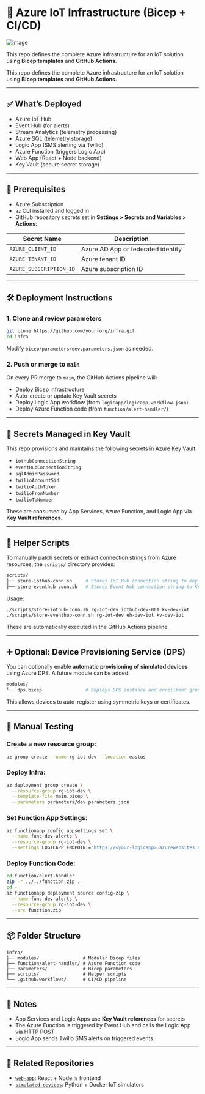 # 🚀 Azure IoT Infrastructure (Bicep + CI/CD)

![image](https://github.com/user-attachments/assets/0b6322e3-a819-4405-9f1c-bb04828cf5e6)



This repo defines the complete Azure infrastructure for an IoT solution using **Bicep templates** and **GitHub Actions**.

This repo defines the complete Azure infrastructure for an IoT solution using **Bicep templates** and **GitHub Actions**.

---

## ✅ What’s Deployed

- Azure IoT Hub
- Event Hub (for alerts)
- Stream Analytics (telemetry processing)
- Azure SQL (telemetry storage)
- Logic App (SMS alerting via Twilio)
- Azure Function (triggers Logic App)
- Web App (React + Node backend)
- Key Vault (secure secret storage)

---

## 🧰 Prerequisites

- Azure Subscription
- `az` CLI installed and logged in
- GitHub repository secrets set in **Settings > Secrets and Variables > Actions**:

| Secret Name             | Description                      |
|-------------------------|----------------------------------|
| `AZURE_CLIENT_ID`       | Azure AD App or federated identity |
| `AZURE_TENANT_ID`       | Azure tenant ID                  |
| `AZURE_SUBSCRIPTION_ID` | Azure subscription ID            |

---

## 🛠️ Deployment Instructions

### 1. Clone and review parameters

```bash
git clone https://github.com/your-org/infra.git
cd infra
```

Modify `bicep/parameters/dev.parameters.json` as needed.

### 2. Push or merge to `main`

On every PR merge to `main`, the GitHub Actions pipeline will:

- Deploy Bicep infrastructure
- Auto-create or update Key Vault secrets
- Deploy Logic App workflow (from `logicapp/logicapp-workflow.json`)
- Deploy Azure Function code (from `function/alert-handler/`)

---

## 🔐 Secrets Managed in Key Vault

This repo provisions and maintains the following secrets in Azure Key Vault:

- `iotHubConnectionString`
- `eventHubConnectionString`
- `sqlAdminPassword`
- `twilioAccountSid`
- `twilioAuthToken`
- `twilioFromNumber`
- `twilioToNumber`

These are consumed by App Services, Azure Function, and Logic App via **Key Vault references**.

---

## 🧰 Helper Scripts

To manually patch secrets or extract connection strings from Azure resources, the `scripts/` directory provides:

```bash
scripts/
├── store-iothub-conn.sh     # Stores IoT Hub connection string to Key Vault
├── store-eventhub-conn.sh   # Stores Event Hub connection string to Key Vault
```

Usage:
```bash
./scripts/store-iothub-conn.sh rg-iot-dev iothub-dev-001 kv-dev-iot
./scripts/store-eventhub-conn.sh rg-iot-dev eh-dev-iot kv-dev-iot
```

These are automatically executed in the GitHub Actions pipeline.

---

## ➕ Optional: Device Provisioning Service (DPS)

You can optionally enable **automatic provisioning of simulated devices** using Azure DPS. A future module can be added:

```bash
modules/
└── dps.bicep                # Deploys DPS instance and enrollment group
```

This allows devices to auto-register using symmetric keys or certificates.

---

## 🧪 Manual Testing

### Create a new resource group:
```bash
az group create --name rg-iot-dev --location eastus
```

### Deploy Infra:
```bash
az deployment group create \
  --resource-group rg-iot-dev \
  --template-file main.bicep \
  --parameters parameters/dev.parameters.json
```

### Set Function App Settings:
```bash
az functionapp config appsettings set \
  --name func-dev-alerts \
  --resource-group rg-iot-dev \
  --settings LOGICAPP_ENDPOINT="https://<your-logicapp>.azurewebsites.net/api/..."
```

### Deploy Function Code:
```bash
cd function/alert-handler
zip -r ../../function.zip .
cd -
az functionapp deployment source config-zip \
  --name func-dev-alerts \
  --resource-group rg-iot-dev \
  --src function.zip
```

---

## 📦 Folder Structure

```
infra/
├── modules/                # Modular Bicep files
├── function/alert-handler/ # Azure Function code
├── parameters/             # Bicep parameters
├── scripts/                # Helper scripts
└── .github/workflows/      # CI/CD pipeline

```

---

## 📌 Notes

- App Services and Logic Apps use **Key Vault references** for secrets
- The Azure Function is triggered by Event Hub and calls the Logic App via HTTP POST
- Logic App sends Twilio SMS alerts on triggered events
---

## 🔗 Related Repositories

- [`web-app`](https://github.com/your-org/web-app): React + Node.js frontend
- [`simulated-devices`](https://github.com/your-org/simulated-devices): Python + Docker IoT simulators

